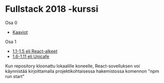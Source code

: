 # Fullstack 2018 -kurssi

Osa 0
* [Kaaviot](osa0_kaaviot.md)

Osa 1
* [1.1-1.5 eli React-alkeet](reactin-alkeet/) 
* [1.6-1.11 eli Unicafe](unicafe/) 

Kun repository kloonattu lokaalille koneelle, React-sovelluksen voi käynnistää kirjoittamalla projektikohtaisessa hakemistossa komennon "npm run start"
